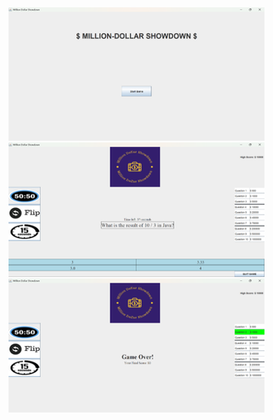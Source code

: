 ![Start of the game](<Images/Screenshot 2025-01-29 081435-1.png>) 
![Game entry point](<Images/Screenshot 2025-01-29 081451-1.png>) 
![Game exit point](<Images/Screenshot 2025-01-29 081532-1.png>)